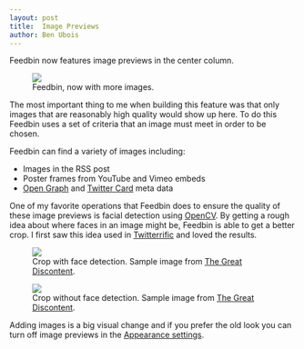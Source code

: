 ```yaml
---
layout: post
title:  Image Previews
author: Ben Ubois
---
```


Feedbin now features image previews in the center column.

<figure>
	<a href="{{ 'images/2015-10-22/screenshot_one_large.jpg' | asset_path }}">
        <img src="{{ 'images/2015-10-22/screenshot_one_small.jpg' | asset_path }}" />
    </a>
	<figcaption>Feedbin, now with more images.</figcaption>
</figure>

The most important thing to me when building this feature was that only images that are reasonably high quality would show up here. To do this Feedbin uses a set of criteria that an image must meet in order to be chosen.

Feedbin can find a variety of images including:

- Images in the RSS post
- Poster frames from YouTube and Vimeo embeds
- [Open Graph](http://ogp.me/) and [Twitter Card](https://dev.twitter.com/cards/overview) meta data

One of my favorite operations that Feedbin does to ensure the quality of these image previews is facial detection using [OpenCV](http://opencv.org/). By getting a rough idea about where faces in an image might be, Feedbin is able to get a better crop. I first saw this idea used in [Twitterrific](http://blog.iconfactory.com/2015/06/twitterrifics-new-facial-recognition-keeps-faces-front-center/) and loved the results.

<figure>
    <img src="{{ 'images/2015-10-22/crop_smart.jpg' | asset_path }}" />
    <figcaption>Crop with face detection. Sample image from <a href="https://thegreatdiscontent.com/interview/jim-riswold">The Great Discontent</a>.</figcaption>
</figure>

<figure>
    <img src="{{ 'images/2015-10-22/crop_naive.jpg' | asset_path }}" />
    <figcaption>Crop without face detection. Sample image from <a href="https://thegreatdiscontent.com/interview/jim-riswold">The Great Discontent</a>.</figcaption>
</figure>

Adding images is a big visual change and if you prefer the old look you can turn off image previews in the [Appearance settings](https://feedbin.com/settings/appearance).